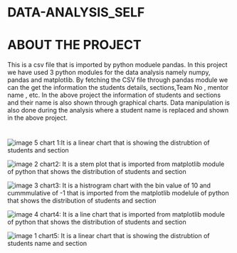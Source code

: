 # DATA-ANALYSIS_SELF
# ABOUT THE PROJECT
This is a csv file that is imported by python moduele pandas. In this project we have used 3 python modules for the data analysis namely numpy, pandas and matplotlib. By fetching the CSV file through pandas module  we can the get the information the students details, sections,Team No , mentor name , etc.
In the above project the information of students and sections and their name is also shown through graphical charts. Data manipulation is also done during the analysis where a student name is replaced and shown in the above project.
#
![image 5](plot5.png)
chart 1:It is a linear chart that is showing the distrubtion of students and section

![image 2](plot2.png)
chart2: It is a stem plot that is imported from matplotlib module of python that shows the distribution of students and section
 
![image 3](plot3.png)
chart3: It is a histrogram chart with the bin value of 10 and cummmulative of -1 that is imported from the matplotlib modelule of python that shows the distribution of students and section
 
![image 4](plot4.png)
 chart4: It is a line chart that is imported from matplotlib module of python that shows the distribution of students and section
 
![image 1](plot1.png)
chart5: It is a linear chart that is showing the distrubtion of students name  and section

